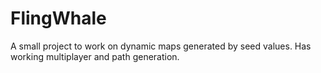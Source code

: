 # FlingWhale
A small project to work on dynamic maps generated by seed values. Has working multiplayer and path generation.
